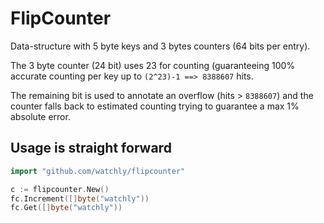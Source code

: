 # FlipCounter

Data-structure with 5 byte keys and 3 bytes counters (64 bits per entry).

The 3 byte counter (24 bit) uses 23 for counting (guaranteeing 100% accurate counting per key up to `(2^23)-1 ==> 8388607` hits.

The remaining bit is used to annotate an overflow (hits > `8388607`) and the counter falls back to estimated counting trying to guarantee a max 1% absolute error.

## Usage is straight forward

```go
import "github.com/watchly/flipcounter"

c := flipcounter.New()
fc.Increment([]byte("watchly"))
fc.Get([]byte("watchly"))
```
